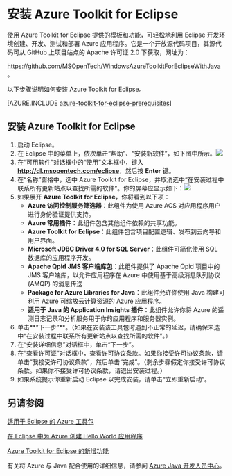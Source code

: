 <properties
	pageTitle="安装 Azure Toolkit for Eclipse"
	description="了解如何安装 Azure Toolkit for Eclipse。"
	services=""
	documentationCenter="java"
	authors="rmcmurray"
	manager="wpickett"
	editor=""/>

<tags
	ms.service="multiple"
	ms.date="03/09/2016" 
	wacn.date="04/11/2016"/>

<!-- Legacy MSDN URL = https://msdn.microsoft.com/library/azure/hh690946.aspx -->

# 安装 Azure Toolkit for Eclipse #

使用 Azure Toolkit for Eclipse 提供的模板和功能，可轻松地利用 Eclipse 开发环境创建、开发、测试和部署 Azure 应用程序。它是一个开放源代码项目，其源代码可从 GitHub 上项目站点的 Apache 许可证 2.0 下获取，网址为：

<https://github.com/MSOpenTech/WindowsAzureToolkitForEclipseWithJava>。

以下步骤说明如何安装 Azure Toolkit for Eclipse。

[AZURE.INCLUDE [azure-toolkit-for-eclipse-prerequisites](../includes/azure-toolkit-for-eclipse-prerequisites.md)]

## 安装 Azure Toolkit for Eclipse ##

1. 启动 Eclipse。
2. 在 Eclipse 中的菜单上，依次单击“帮助”、“安装新软件”，如下图中所示。<strong></strong><strong></strong>![][ic590123]
3. 在“可用软件”对话框中的“使用”文本框中，键入 <strong>http://dl.msopentech.com/eclipse</strong>，然后按 <strong>Enter</strong> 键。<strong></strong><strong></strong>
4. 在“名称”窗格中，选中 Azure Toolkit for Eclipse，并取消选中“在安装过程中联系所有更新站点以查找所需的软件”。<strong></strong><strong></strong><strong></strong>你的屏幕应显示如下：![][ic719482]
5. 如果展开 <strong>Azure Toolkit for Eclipse</strong>，你将看到以下项：
    * **Azure 访问控制服务筛选器**：此组件为使用 Azure ACS 对应用程序用户进行身份验证提供支持。
    * **Azure 常用插件**：此组件包含其他组件依赖的共享功能。
    * **Azure Toolkit for Eclipse**：此组件包含项目配置逻辑、发布到云向导和用户界面。
    * **Microsoft JDBC Driver 4.0 for SQL Server**：此组件可简化使用 SQL 数据库的应用程序开发。
    * **Apache Qpid JMS 客户端库包**：此组件提供了 Apache Qpid 项目中的 JMS 客户端库，以允许应用程序在 Azure 中使用基于高级消息队列协议 (AMQP) 的消息传送
    * **Package for Azure Libraries for Java**：此组件允许你使用 Java 构建可利用 Azure 可缩放云计算资源的 Azure 应用程序。
    * **适用于 Java 的 Application Insights 插件**：此组件允许你将 Azure 的遥测日志记录和分析服务用于你的应用程序和服务器实例。
6. 单击**“下一步”**。（如果在安装该工具包时遇到不正常的延迟，请确保未选中“在安装过程中联系所有更新站点以查找所需的软件”。）
7. 在“安装详细信息”对话框中，单击“下一步”。
8. 在“查看许可证”对话框中，查看许可协议条款。如果你接受许可协议条款，请单击“我接受许可协议条款”，然后单击“完成”。（剩余步骤假定你接受许可协议条款。如果你不接受许可协议条款，请退出安装过程。）
9. 如果系统提示你重新启动 Eclipse 以完成安装，请单击“立即重新启动”。

## 另请参阅 ##

[适用于 Eclipse 的 Azure 工具包][]

[在 Eclipse 中为 Azure 创建 Hello World 应用程序][]

[Azure Toolkit for Eclipse 的新增功能][]

有关将 Azure 与 Java 配合使用的详细信息，请参阅 [Azure Java 开发人员中心][]。

<!-- URL List -->

[适用于 Eclipse 的 Azure 工具包]: /documentation/articles/azure-toolkit-for-eclipse/
[Azure Java 开发人员中心]: /develop/java/
[在 Eclipse 中为 Azure 创建 Hello World 应用程序]: /documentation/articles/azure-toolkit-for-eclipse-creating-a-hello-world-application/
[Installing the Azure Toolkit for Eclipse]: /documentation/articles/azure-toolkit-for-eclipse-installation/
[Web Platform Installer (WebPI)]: http://go.microsoft.com/fwlink/?LinkID=252838
[Azure Toolkit for Eclipse 的新增功能]: /documentation/articles/azure-toolkit-for-eclipse-whats-new/

<!-- IMG List -->

[ic590123]: ./media/azure-toolkit-for-eclipse-installation/ic590123.png
[ic719482]: ./media/azure-toolkit-for-eclipse-installation/ic719482.png

<!---HONumber=Mooncake_0215_2016-->